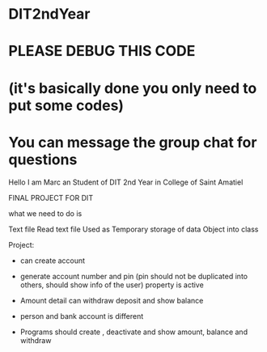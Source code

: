 # DIT2ndYear

# PLEASE DEBUG THIS CODE
# (it's basically done you only need to put some codes)
# You can message the group chat for questions

Hello I am Marc an Student of DIT 2nd Year in College of Saint Amatiel  

FINAL PROJECT FOR DIT

what we need to do is

Text file 
Read text file
Used as Temporary storage of data
Object into class 

Project: 

- can create account

-  generate account number and pin (pin should not be duplicated into others, should show info of the user) property is  active 

-  Amount detail can withdraw deposit and show balance 

-  person and bank account is different
   
-  Programs should create , deactivate and show amount, balance and withdraw


